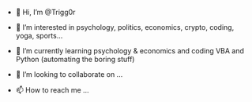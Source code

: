 - 👋 Hi, I’m @Trigg0r
- 👀 I’m interested in psychology, politics, economics, crypto, coding, yoga, sports...
- 🌱 I’m currently learning psychology & economics and coding VBA and Python (automating the boring stuff)

- 💞️ I’m looking to collaborate on ...
- 📫 How to reach me ...
